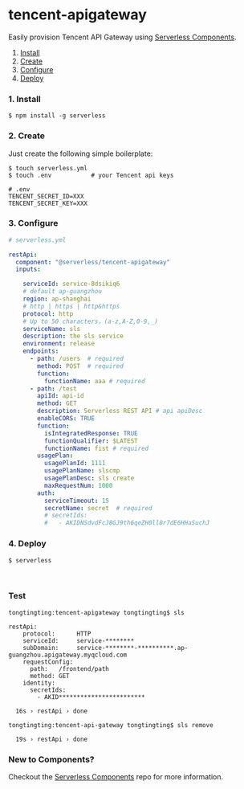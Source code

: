 # tencent-apigateway

Easily provision Tencent API Gateway using [Serverless Components](https://github.com/serverless/components).

1. [Install](#1-install)
2. [Create](#2-create)
3. [Configure](#3-configure)
4. [Deploy](#4-deploy)

### 1. Install

```shell
$ npm install -g serverless
```

### 2. Create

Just create the following simple boilerplate:

```shell
$ touch serverless.yml 
$ touch .env           # your Tencent api keys
```

```
# .env
TENCENT_SECRET_ID=XXX
TENCENT_SECRET_KEY=XXX
```

### 3. Configure

```yml
# serverless.yml

restApi:
  component: "@serverless/tencent-apigateway"
  inputs:

    serviceId: service-8dsikiq6 
    # default ap-guangzhou
    region: ap-shanghai  
    # http | https | http&https
    protocol: http 
    # Up to 50 characters，(a-z,A-Z,0-9,_)
    serviceName: sls
    description: the sls service 
    environment: release 
    endpoints:
      - path: /users  # required
        method: POST  # required
        function:
          functionName: aaa # required
      - path: /test
        apiId: api-id
        method: GET
        description: Serverless REST API # api apiDesc
        enableCORS: TRUE 
        function:
          isIntegratedResponse: TRUE 
          functionQualifier: $LATEST 
          functionName: fist # required
        usagePlan:
          usagePlanId: 1111
          usagePlanName: slscmp
          usagePlanDesc: sls create
          maxRequestNum: 1000
        auth:
          serviceTimeout: 15
          secretName: secret  # required
          # secretIds:
          #   - AKIDNSdvdFcJ8GJ9th6qeZH0ll8r7dE6HHaSuchJ


```

### 4. Deploy

```shell
$ serverless
```

&nbsp;

### Test
```text
tongtingting:tencent-apigateway tongtingting$ sls

restApi: 
    protocol:      HTTP
    serviceId:     service-********
    subDomain:     service-********-**********.ap-guangzhou.apigateway.myqcloud.com
    requestConfig: 
      path:   /frontend/path
      method: GET
    identity: 
      secretIds: 
        - AKID************************

  16s › restApi › done
  
tongtingting:tencent-api-gateway tongtingting$ sls remove

  19s › restApi › done

```

### New to Components?

Checkout the [Serverless Components](https://github.com/serverless/components) repo for more information.
